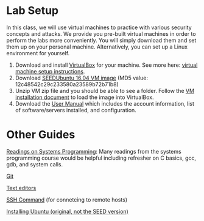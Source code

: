 # Lab Setup

In this class, we will use virtual machines to practice with various security concepts and attacks. We provide you pre-built virtual machines in order to perform the labs more conveniently. You will simply download them and set them up on your personal machine. Alternatively, you can set up a Linux environment for yourself.

1. Download and install [VirtualBox](https://www.virtualbox.org/wiki/Downloads) for your machine. See more here: [virtual machine setup instructions](virtual-machine-setup.md).
2. Download [SEEDUbuntu 16.04 VM image](https://drive.google.com/file/d/12l8OO3PXHjUsf9vfjkAf7-I6bsixvMUa/view?usp=sharing) (MD5 value: 12c48542c29c233580a23589b72b71b8)
3. Unzip VM zip file and you should be able to see a folder. Follow the [VM installation document](SEEDVM_VirtualBoxManual.pdf) to load the image into VirtualBox.
4. Download the [User Manual](Ubuntu16_04_VM_Manual.pdf) which includes the account information, list of software/servers installed, and configuration.

# Other Guides

[Readings on Systems Programming](http://www.cs.albany.edu/~amir/courses/csi402-s18/#schedule): Many readings from the systems programming course would be helpful including refresher on C basics, gcc, gdb, and system calls. 

[Git](git.md)

[Text editors](text-editors.md)

[SSH Command](ssh-commands.md) (for connetcing to remote hosts)

[Installing Ubuntu (original, not the SEED version)](ubuntu-installtion.md)
